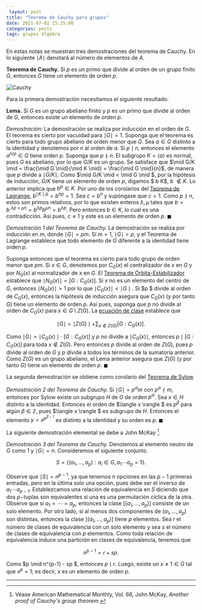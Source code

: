 ```yaml
---
 layout: post
title: "Teorema de Cauchy para grupos"
date: 2021-07-02 15:25:00
categories: posts
tags: grupos álgebra
---
```


En estas notas se muestran tres demostraciones del teorema de Cauchy. En lo siguiente $\mid A \mid$ denotará al número de elementos de $A$.

**Teorema de Cauchy.** Si $p$ es un primo que divide al orden de un grupo finito $G$, entonces $G$ tiene un elemento de orden $p$.

![Cauchy](https://upload.wikimedia.org/wikipedia/commons/e/e3/Augustin-Louis_Cauchy.jpg "Cauchy")

Para la primera demostración necesitamos el siguiente resultado.

**Lema.** Si $G$ es un grupo abeliano finito y $p$ es un primo que divide al orden de $G$, entonces existe un elemento de orden $p$. 

*Demostración:* La demostración se realiza por inducción en el orden de $G$. El teorema es cierto por vacuidad para $\mid G \mid = 1$. Suponga que el teorema es cierto para todo grupo abeliano de orden menor que $G$. Sea $a \in G$ distinto a la identidad y denotemos por $n$ al orden de $a$. Si $p \mid n$, entonces el elemento $a^{n/p} \in G$ tiene orden $p$. Suponga que $p \nmid n$. El subgrupo $K = \langle a \rangle$ es normal, pues $G$ es abeliano, por lo que $G/ K$ es un grupo. Se satisface que $\mid G/K \mid = \frac{\mid G \mid}{\mid K \mid} = \frac{\mid G \mid}{n}$, de manera que $p$ divide a $\mid G/K \mid$. Como $\mid G/K \mid < \mid G \mid $, por la hipótesis de inducción, $G/K$ tiene un elemento de orden $p$, digamos $ b K$, $b$ $\notin K$. Lo anterior implica que $b^p \in K$. Por uno de los corolarios del [Teorema de Lagrange](https://en.wikipedia.org/wiki/Lagrange%27s_theorem_(group_theory)), $b^{\mid K \mid p} = b^{np} =  1$. Sea  $c = b^{n}$ y supóngase que $c = 1$. Como $p \nmid n$, estos son primos relativos, por lo que existen enteros $\lambda, \mu$ tales que $b = b^{\ \lambda p + \mu n} = b^{\lambda p} b^{\mu n} = b^{\lambda p}$. Pero entonces $b \in K$, lo cual es una contradicción. Así pues, $c \neq 1$ y este es un elemento de orden $p$. $\blacksquare$

*Demostración 1 del Teorema de Cauchy.* La demostración se realiza por inducción en $m$, donde $\mid G \mid = p m$. Si $m = 1$, $\mid G \mid = p$, y el Teorema de Lagrange establece que todo elemento de $G$ diferente a la identidad tiene orden $p$.

Suponga entonces que el teorema es cierto para todo grupo de orden menor que $p m$. Si $x \in G$, denotemos por $C_G(x)$ el centralizador de $x$ en $G$ y por $N_G(x)$ al normalizador de $x$ en $G$. El [Teorema de Órbita-Estabilizador](https://en.wikipedia.org/wiki/Group_action#Orbit-stabilizer_theorem) establece que $\mid N_G(x) \mid = [G: C_G(x)]$. Si $x$ no es un elemento del centro de $G$, entonces  $\mid N_G(x)\mid > 1$ por lo que $\mid C_G(x) \mid < \mid G \mid.$ Si $p $ divide al orden de $C_G(x)$, entonces la hipótesis de inducción asegura que $C_G(x)$ (y por tanto $G$) tiene un elemento de orden $p$. Así pues, suponga que $p$ no divide al orden de $C_G(x)$ para $x \in G \setminus Z(G)$. La [ecuación de clase](https://groupprops.subwiki.org/wiki/Class_equation_of_a_group) establece que


$$
\mid G \mid = \mid Z(G) \mid + \sum_{x \notin Z(G)} [G: C_G(x)].
$$


Como $\mid G \mid = \mid C_G(x)\mid \cdot \ [G: C_G(x)]$ y $p$ no divide a $\mid C_G(x)\mid$, entonces $p \mid [G: C_G(x)]$ para toda $x \notin Z(G)$. Pero entonces $p$ divide al orden de $Z(G)$, pues $p$ divide al orden de $G$ y $p$ divide a todos los términos de la sumatoria anterior. Como $Z(G)$ es un grupo abeliano, el Lema anterior asegura que $Z(G)$ (y por tanto $G$) tiene un elemento de orden $p$. $\blacksquare$



La segunda demostración se obtiene como corolario del [Teorema de Sylow](https://en.wikipedia.org/wiki/Sylow_theorems). 

*Demostración 2 del Teorema de Cauchy.* Si $\mid G \mid = p^{\alpha} m$ con $p^\alpha \nmid m$, entonces por Sylow existe un subgrupo $H$ de $G$ de orden $p^\alpha$. Sea $x \in H$ distinto a la identidad. Entonces el orden de $\langle x \rangle $ es $p^\beta$ para algún $\beta \in \mathbb Z$, pues $\langle x \rangle $ es subgrupo de $H$. Entonces el elemento $y = x^{p^{\beta-1}}$ es distinto a la identidad y su orden es $p$. $\blacksquare$



La siguiente demostración elemental se debe a John McKay [^1]. 

*Demostración 3 del Teorema de Cauchy.* Denotemos al elemento neutro de $G$ como $1$ y $\mid G \mid = n$. Consideremos el siguiente conjunto.


$$
S = \{(a_1, \ldots, a_p): a_i \in G, a_1 \cdots a_p = 1\}.
$$


Observe que $\mid S \mid = n^{p-1}$, ya que tenemos $n$ opciones en las $p-1$ primeras entradas, pero en la última solo una opción, pues debe ser el inverso de $a_1 \cdots a_{p-1}$. Establezcamos una relación de equivalencia en $S$ diciendo que dos $p-$tuplas son equivalentes si una es una permutación cíclica de la otra. Observe que si $a_1 = \cdots = a_{p}$, entonces la clase $[(a_1, \ldots, a_p)]$ consiste de un solo elemento. Por otro lado, si al menos dos componentes de $(a_1, \ldots, a_p)$ son distintas, entonces la clase $[(a_1, \dots, a_p)]$ tiene $p$ elementos. Sea $r$ el número de clases de equivalencia con un solo elemento y sea $s$ el número de clases de equivalencia con $p$ elementos. Como toda relación de equivalencia induce una partición en clases de equivalencia, tenemos que


$$
n^{p-1} = r + s p.
$$


Como $p \mid n^{p-1} - sp $, entonces $p \mid r$. Luego, existe un $x\neq 1 \in G$ tal que $x^{p} = 1$; es decir, $x$ es un elemento de orden $p$.

---

[^1]: Véase American Mathematical Monthly, Vol. 66, John McKay, *Another proof of Cauchy's group theorem.*

